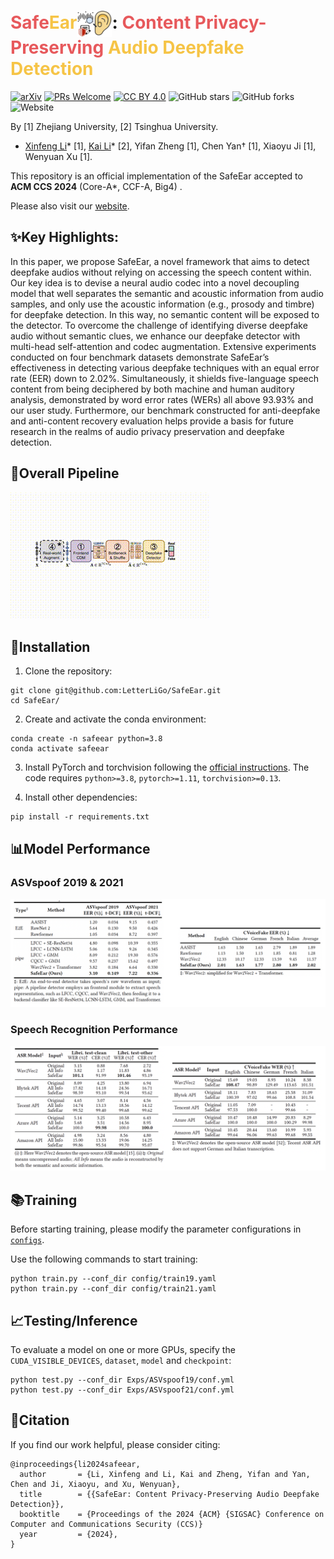 # <font color=E7595C>Safe</font><font color=F6C446>Ear</font><img src="assert/SafeEar_logo.jpg" alt="icon" style="width: 2em; height: 1.5em; vertical-align: middle;">: <font color=E7595C>Content Privacy-Preserving</font> <font color=F6C446>Audio Deepfake Detection</font>

[![arXiv](https://img.shields.io/badge/arXiv-2409.09272-b31b1b.svg)](https://arxiv.org/abs/2409.09272)
[![PRs Welcome](https://img.shields.io/badge/PRs-welcome-brightgreen.svg?style=flat-square)](https://makeapullrequest.com) 
[![CC BY 4.0](https://img.shields.io/badge/license-CC%20BY%204.0-blue.svg)](https://creativecommons.org/licenses/by/4.0/)
![GitHub stars](https://img.shields.io/github/stars/LetterLiGo/SafeEar)
![GitHub forks](https://img.shields.io/github/forks/LetterLiGo/SafeEar)
![Website](https://img.shields.io/website?url=https://safeearweb.github.io/Project/)


By [1] Zhejiang University, [2] Tsinghua University.
* [Xinfeng Li](https://letterligo.github.io)* [1], [Kai Li](https://cslikai.cn)* [2], Yifan Zheng [1], Chen Yan† [1], Xiaoyu Ji [1], Wenyuan Xu [1].

This repository is an official implementation of the SafeEar accepted to **ACM CCS 2024** (Core-A*, CCF-A, Big4) .

Please also visit our <a href="https://safeearweb.github.io/Project/">website</a>.

## ✨Key Highlights:

In this paper, we propose SafeEar, a novel framework that aims to detect deepfake audios without relying on accessing the speech content within. Our key idea is to devise a neural audio codec into a novel decoupling model that well separates the semantic and acoustic information from audio samples, and only use the acoustic information (e.g., prosody and timbre) for deepfake detection. In this way, no semantic content will be exposed to the detector. To overcome the challenge of identifying diverse deepfake audio without semantic clues, we enhance our deepfake detector with multi-head self-attention and codec augmentation. Extensive experiments conducted on four benchmark datasets demonstrate SafeEar’s effectiveness in detecting various deepfake techniques with an equal error rate (EER) down to 2.02%. Simultaneously, it shields five-language speech content from being deciphered by both machine and human auditory analysis, demonstrated by word error rates (WERs) all above 93.93% and our user study. Furthermore, our benchmark constructed for anti-deepfake and anti-content recovery evaluation helps provide a basis for future research in the realms of audio privacy preservation and deepfake detection.

## 🚀Overall Pipeline

![pipeline](assert/overall.gif)

## 🔧Installation

1. Clone the repository:

```shell
git clone git@github.com:LetterLiGo/SafeEar.git
cd SafeEar/
```

2. Create and activate the conda environment:

```shell
conda create -n safeear python=3.8 
conda activate safeear
```

3. Install PyTorch and torchvision following the [official instructions](https://pytorch.org). The code requires `python>=3.8`, `pytorch>=1.11`, `torchvision>=0.13`.

4. Install other dependencies:

```shell 
pip install -r requirements.txt
```

## 📊Model Performance
### ASVspoof 2019 & 2021
![](assert/ASVSpoof-results.png)
### Speech Recognition Performance
![](assert/exp1.png)

## 📚Training

Before starting training, please modify the parameter configurations in [`configs`](configs).

Use the following commands to start training:

```shell
python train.py --conf_dir config/train19.yaml
python train.py --conf_dir config/train21.yaml
```

## 📈Testing/Inference

To evaluate a model on one or more GPUs, specify the `CUDA_VISIBLE_DEVICES`, `dataset`, `model` and `checkpoint`:

```shell
python test.py --conf_dir Exps/ASVspoof19/conf.yml
python test.py --conf_dir Exps/ASVspoof21/conf.yml
```

## 📜Citation

If you find our work helpful, please consider citing:

```
@inproceedings{li2024safeear,
  author       = {Li, Xinfeng and Li, Kai and Zheng, Yifan and Yan, Chen and Ji, Xiaoyu, and Xu, Wenyuan},
  title        = {{SafeEar: Content Privacy-Preserving Audio Deepfake Detection}},
  booktitle    = {Proceedings of the 2024 {ACM} {SIGSAC} Conference on Computer and Communications Security (CCS)}
  year         = {2024},
}
```
